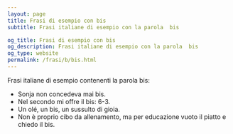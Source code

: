 ```yaml
---
layout: page
title: Frasi di esempio con bis 
subtitle: Frasi italiane di esempio con la parola  bis

og_title: Frasi di esempio con bis 
og_description: Frasi italiane di esempio con la parola  bis
og_type: website
permalink: /frasi/b/bis.html
---
```


Frasi italiane di esempio contenenti la parola bis:


- Sonja non concedeva mai bis.
- Nel secondo mi offre il bis: 6-3.
- Un olé, un bis, un sussulto di gioia.
- Non è proprio cibo da allenamento, ma per educazione vuoto il piatto e chiedo il bis.
